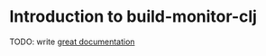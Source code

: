 # Introduction to build-monitor-clj

TODO: write [great documentation](http://jacobian.org/writing/what-to-write/)
